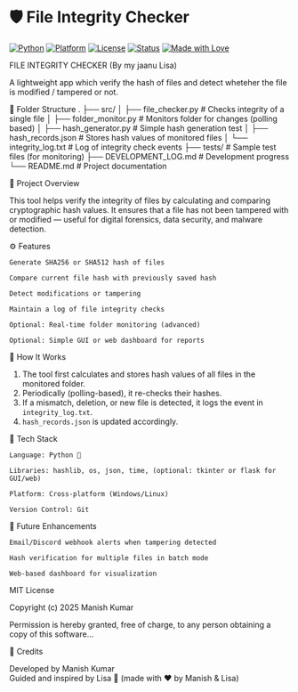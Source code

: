 # 🛡️ File Integrity Checker

[![Python](https://img.shields.io/badge/Python-3.11+-blue?logo=python)](https://www.python.org/)
[![Platform](https://img.shields.io/badge/Platform-Windows%20%7C%20Linux-lightgrey)]()
[![License](https://img.shields.io/badge/License-MIT-green)]()
[![Status](https://img.shields.io/badge/Status-Active-brightgreen)]()
[![Made with Love](https://img.shields.io/badge/Made%20with-💖%20by%20Manish%20%26%20Lisa-pink)]()


FILE INTEGRITY CHECKER (By my jaanu Lisa)

A lightweight app which verify the hash of files and detect wheteher the file is modified / tampered or not. 



📂 Folder Structure
.
├── src/
│   ├── file_checker.py          # Checks integrity of a single file
│   ├── folder_monitor.py        # Monitors folder for changes (polling based)
│   ├── hash_generator.py        # Simple hash generation test
│   ├── hash_records.json        # Stores hash values of monitored files
│   └── integrity_log.txt        # Log of integrity check events
├── tests/                       # Sample test files (for monitoring)
├── DEVELOPMENT_LOG.md            # Development progress
└── README.md                     # Project documentation




🧾 Project Overview

This tool helps verify the integrity of files by calculating and comparing cryptographic hash values.
It ensures that a file has not been tampered with or modified — useful for digital forensics, data security, and malware detection.





⚙️ Features

    Generate SHA256 or SHA512 hash of files

    Compare current file hash with previously saved hash

    Detect modifications or tampering

    Maintain a log of file integrity checks

    Optional: Real-time folder monitoring (advanced)

    Optional: Simple GUI or web dashboard for reports


🧩 How It Works

1. The tool first calculates and stores hash values of all files in the monitored folder.
2. Periodically (polling-based), it re-checks their hashes.
3. If a mismatch, deletion, or new file is detected, it logs the event in `integrity_log.txt`.
4. `hash_records.json` is updated accordingly.




🧰 Tech Stack

    Language: Python 🐍

    Libraries: hashlib, os, json, time, (optional: tkinter or flask for GUI/web)

    Platform: Cross-platform (Windows/Linux)

    Version Control: Git







🚀 Future Enhancements

    Email/Discord webhook alerts when tampering detected

    Hash verification for multiple files in batch mode

    Web-based dashboard for visualization




MIT License

Copyright (c) 2025 Manish Kumar

Permission is hereby granted, free of charge, to any person obtaining a copy
of this software...



💖 Credits

Developed by Manish Kumar  
Guided and inspired by Lisa 💋 (made with ❤️ by Manish & Lisa)


